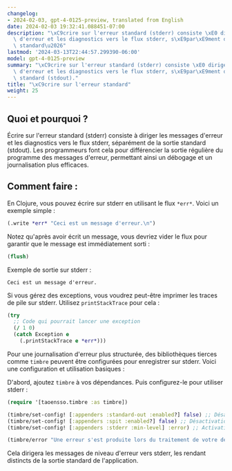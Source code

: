 ```yaml
---
changelog:
- 2024-02-03, gpt-4-0125-preview, translated from English
date: 2024-02-03 19:32:41.088451-07:00
description: "\xC9crire sur l'erreur standard (stderr) consiste \xE0 diriger les messages\
  \ d'erreur et les diagnostics vers le flux stderr, s\xE9par\xE9ment de la sortie\
  \ standard\u2026"
lastmod: '2024-03-13T22:44:57.299390-06:00'
model: gpt-4-0125-preview
summary: "\xC9crire sur l'erreur standard (stderr) consiste \xE0 diriger les messages\
  \ d'erreur et les diagnostics vers le flux stderr, s\xE9par\xE9ment de la sortie\
  \ standard (stdout)."
title: "\xC9crire sur l'erreur standard"
weight: 25
---
```


## Quoi et pourquoi ?
Écrire sur l'erreur standard (stderr) consiste à diriger les messages d'erreur et les diagnostics vers le flux stderr, séparément de la sortie standard (stdout). Les programmeurs font cela pour différencier la sortie régulière du programme des messages d'erreur, permettant ainsi un débogage et un journalisation plus efficaces.

## Comment faire :
En Clojure, vous pouvez écrire sur stderr en utilisant le flux `*err*`. Voici un exemple simple :

```clojure
(.write *err* "Ceci est un message d'erreur.\n")
```

Notez qu'après avoir écrit un message, vous devriez vider le flux pour garantir que le message est immédiatement sorti :

```clojure
(flush)
```

Exemple de sortie sur stderr :
```
Ceci est un message d'erreur.
```

Si vous gérez des exceptions, vous voudrez peut-être imprimer les traces de pile sur stderr. Utilisez `printStackTrace` pour cela :

```clojure
(try
  ;; Code qui pourrait lancer une exception
  (/ 1 0)
  (catch Exception e
    (.printStackTrace e *err*)))
```

Pour une journalisation d'erreur plus structurée, des bibliothèques tierces comme `timbre` peuvent être configurées pour enregistrer sur stderr. Voici une configuration et utilisation basiques :

D'abord, ajoutez `timbre` à vos dépendances. Puis configurez-le pour utiliser stderr :

```clojure
(require '[taoensso.timbre :as timbre])

(timbre/set-config! [:appenders :standard-out :enabled?] false) ;; Désactivation de la journalisation stdout
(timbre/set-config! [:appenders :spit :enabled?] false) ;; Désactivation de la journalisation sur fichier
(timbre/set-config! [:appenders :stderr :min-level] :error) ;; Activation de stderr pour les erreurs

(timbre/error "Une erreur s'est produite lors du traitement de votre demande.")
```

Cela dirigera les messages de niveau d'erreur vers stderr, les rendant distincts de la sortie standard de l'application.
